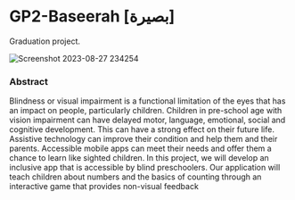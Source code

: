 # GP2-Baseerah [بصيرة]
Graduation project.

![Screenshot 2023-08-27 234254](https://github.com/Raghad-Aldakhil/GP2-Baseerah/assets/121506944/a3b53d95-bdea-4e54-8ce8-5a11726a8800)

### Abstract 

Blindness or visual impairment is a functional limitation of the eyes that has an impact on 
people, particularly children. Children in pre-school age with vision impairment can have 
delayed motor, language, emotional, social and cognitive development. This can have a strong 
effect on their future life. Assistive technology can improve their condition and help them and 
their parents. Accessible mobile apps can meet their needs and offer them a chance to learn like 
sighted children. In this project, we will develop an inclusive app that is accessible by blind 
preschoolers. Our application will teach children about numbers and the basics of counting 
through an interactive game that provides non-visual feedback

